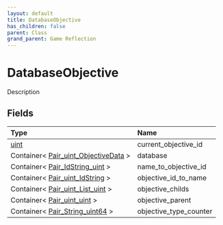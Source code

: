 ```yaml
---
layout: default
title: DatabaseObjective
has_children: false
parent: Class
grand_parent: Game Reflection
---
```

# DatabaseObjective
Description 

## Fields

| Type | Name |
|:----------|:--------------|
| [uint](/riftbreaker-wiki/docs/game-reflection/components/uint/) | current_objective_id |
| Container< [Pair_uint_ObjectiveData](/riftbreaker-wiki/docs/game-reflection/classes/pair_uint__objective_data/) > | database |
| Container< [Pair_IdString_uint](/riftbreaker-wiki/docs/game-reflection/classes/pair__id_string_uint/) > | name_to_objective_id |
| Container< [Pair_uint_IdString](/riftbreaker-wiki/docs/game-reflection/classes/pair_uint__id_string/) > | objective_id_to_name |
| Container< [Pair_uint_List_uint](/riftbreaker-wiki/docs/game-reflection/classes/pair_uint__list_uint/) > | objective_childs |
| Container< [Pair_uint_uint](/riftbreaker-wiki/docs/game-reflection/classes/pair_uint_uint/) > | objective_parent |
| Container< [Pair_String_uint64](/riftbreaker-wiki/docs/game-reflection/classes/pair__string_uint64/) > | objective_type_counter |

